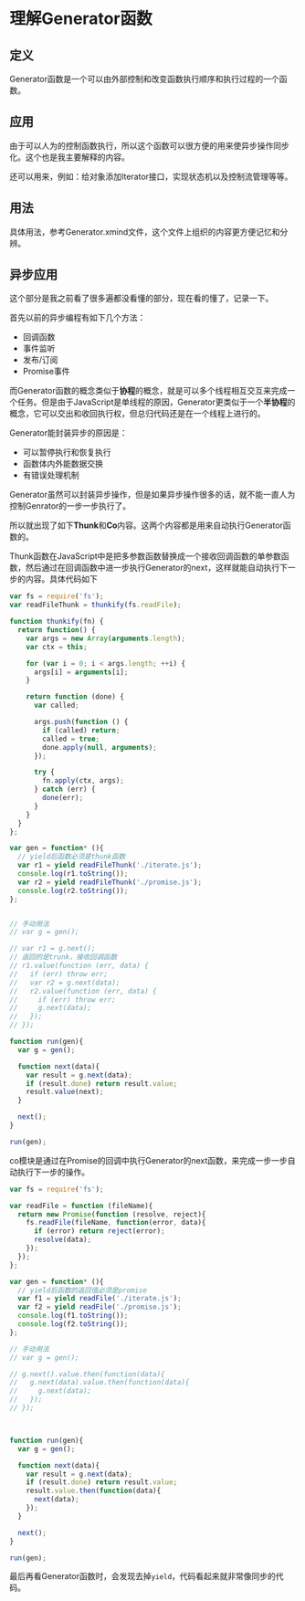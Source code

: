 # 理解Generator函数

## 定义

Generator函数是一个可以由外部控制和改变函数执行顺序和执行过程的一个函数。

## 应用

由于可以人为的控制函数执行，所以这个函数可以很方便的用来使异步操作同步化。这个也是我主要解释的内容。

还可以用来，例如：给对象添加Iterator接口，实现状态机以及控制流管理等等。

## 用法

具体用法，参考Generator.xmind文件，这个文件上组织的内容更方便记忆和分辨。

## 异步应用

这个部分是我之前看了很多遍都没看懂的部分，现在看的懂了，记录一下。

首先以前的异步编程有如下几个方法：

- 回调函数
- 事件监听
- 发布/订阅
- Promise事件

而Generator函数的概念类似于**协程**的概念，就是可以多个线程相互交互来完成一个任务。但是由于JavaScript是单线程的原因，Generator更类似于一个**半协程**的概念，它可以交出和收回执行权，但总归代码还是在一个线程上进行的。

Generator能封装异步的原因是：

- 可以暂停执行和恢复执行
- 函数体内外能数据交换
- 有错误处理机制

Generator虽然可以封装异步操作，但是如果异步操作很多的话，就不能一直人为控制Genrator的一步一步执行了。

所以就出现了如下**Thunk**和**Co**内容。这两个内容都是用来自动执行Generator函数的。

Thunk函数在JavaScript中是把多参数函数替换成一个接收回调函数的单参数函数，然后通过在回调函数中进一步执行Generator的next，这样就能自动执行下一步的内容。具体代码如下

```javascript
var fs = require('fs');
var readFileThunk = thunkify(fs.readFile);

function thunkify(fn) {
  return function() {
    var args = new Array(arguments.length);
    var ctx = this;

    for (var i = 0; i < args.length; ++i) {
      args[i] = arguments[i];
    }

    return function (done) {
      var called;

      args.push(function () {
        if (called) return;
        called = true;
        done.apply(null, arguments);
      });

      try {
        fn.apply(ctx, args);
      } catch (err) {
        done(err);
      }
    }
  }
};

var gen = function* (){
  // yield后函数必须是thunk函数
  var r1 = yield readFileThunk('./iterate.js');
  console.log(r1.toString());
  var r2 = yield readFileThunk('./promise.js');
  console.log(r2.toString());
};


// 手动用法
// var g = gen();

// var r1 = g.next();
// 返回的是trunk，接收回调函数
// r1.value(function (err, data) {
//   if (err) throw err;
//   var r2 = g.next(data);
//   r2.value(function (err, data) {
//     if (err) throw err;
//     g.next(data);
//   });
// });

function run(gen){
  var g = gen();

  function next(data){
    var result = g.next(data);
    if (result.done) return result.value;
    result.value(next);
  }

  next();
}

run(gen);
```



co模块是通过在Promise的回调中执行Generator的next函数，来完成一步一步自动执行下一步的操作。

```javascript
var fs = require('fs');

var readFile = function (fileName){
  return new Promise(function (resolve, reject){
    fs.readFile(fileName, function(error, data){
      if (error) return reject(error);
      resolve(data);
    });
  });
};

var gen = function* (){
  // yield后函数的返回值必须是promise
  var f1 = yield readFile('./iterate.js');
  var f2 = yield readFile('./promise.js');
  console.log(f1.toString());
  console.log(f2.toString());
};

// 手动用法
// var g = gen();

// g.next().value.then(function(data){
//   g.next(data).value.then(function(data){
//     g.next(data);
//   });
// });



function run(gen){
  var g = gen();

  function next(data){
    var result = g.next(data);
    if (result.done) return result.value;
    result.value.then(function(data){
      next(data);
    });
  }

  next();
}

run(gen);
```

最后再看Generator函数时，会发现去掉`yield`，代码看起来就非常像同步的代码。